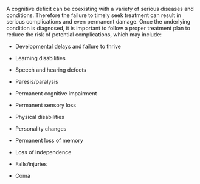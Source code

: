 A cognitive deficit can be coexisting with a variety of serious diseases and conditions. Therefore the failure to timely seek treatment can result in serious complications and even permanent damage. Once the underlying condition is diagnosed, it is important to follow a proper treatment plan to reduce the risk of potential complications, which may include:

- Developmental delays and failure to thrive

- Learning disabilities

- Speech and hearing defects

- Paresis/paralysis

- Permanent cognitive impairment

- Permanent sensory loss

- Physical disabilities

- Personality changes

- Permanent loss of memory

- Loss of independence

- Falls/injuries

- Coma